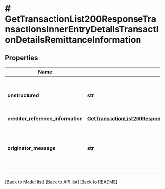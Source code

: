 # # GetTransactionList200ResponseTransactionsInnerEntryDetailsTransactionDetailsRemittanceInformation

## Properties

Name | Type | Description | Notes
------------ | ------------- | ------------- | -------------
**unstructured** | **str** | Information from or for counter party. Information for creditor. | [optional]
**creditor_reference_information** | [**GetTransactionList200ResponseTransactionsInnerEntryDetailsTransactionDetailsRemittanceInformationCreditorReferenceInformation**](GetTransactionList200ResponseTransactionsInnerEntryDetailsTransactionDetailsRemittanceInformationCreditorReferenceInformation.md) |  | [optional]
**originator_message** | **str** | Private description of the transaction. Only available to account holder. | [optional]

[[Back to Model list]](../../README.md#models) [[Back to API list]](../../README.md#endpoints) [[Back to README]](../../README.md)
